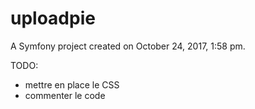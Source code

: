uploadpie
=========

A Symfony project created on October 24, 2017, 1:58 pm.


TODO:
 - mettre en place le CSS
 - commenter le code
